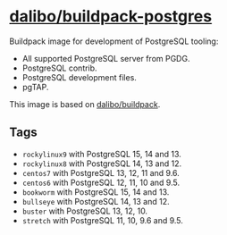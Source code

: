 # [dalibo/buildpack-postgres](https://hub.docker.com/r/dalibo/buildpack-postgres)

Buildpack image for development of PostgreSQL tooling:

- All supported PostgreSQL server from PGDG.
- PostgreSQL contrib.
- PostgreSQL development files.
- pgTAP.

This image is based on
[dalibo/buildpack](https://hub.docker.com/r/dalibo/buildpack).


## Tags

- `rockylinux9` with PostgreSQL 15, 14 and 13.
- `rockylinux8` with PostgreSQL 14, 13 and 12.
- `centos7` with PostgreSQL 13, 12, 11 and 9.6.
- `centos6` with PostgreSQL 12, 11, 10 and 9.5.
- `bookworm` with PostgreSQL 15, 14 and 13.
- `bullseye` with PostgreSQL 14, 13 and 12.
- `buster` with PostgreSQL 13, 12, 10.
- `stretch` with PostgreSQL 11, 10, 9.6 and 9.5.
